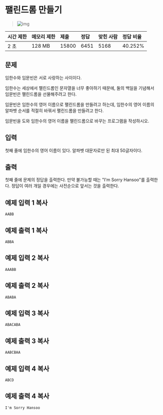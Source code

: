 # 팰린드롬 만들기

> ![img](https://d2gd6pc034wcta.cloudfront.net/tier/8.svg) 

| 시간 제한 | 메모리 제한 | 제출  | 정답 | 맞힌 사람 | 정답 비율 |
| :-------- | :---------- | :---- | :--- | :-------- | :-------- |
| 2 초      | 128 MB      | 15800 | 6451 | 5168      | 40.252%   |

## 문제

임한수와 임문빈은 서로 사랑하는 사이이다.

임한수는 세상에서 팰린드롬인 문자열을 너무 좋아하기 때문에, 둘의 백일을 기념해서 임문빈은 팰린드롬을 선물해주려고 한다.

임문빈은 임한수의 영어 이름으로 팰린드롬을 만들려고 하는데, 임한수의 영어 이름의 알파벳 순서를 적절히 바꿔서 팰린드롬을 만들려고 한다.

임문빈을 도와 임한수의 영어 이름을 팰린드롬으로 바꾸는 프로그램을 작성하시오.

## 입력

첫째 줄에 임한수의 영어 이름이 있다. 알파벳 대문자로만 된 최대 50글자이다.

## 출력

첫째 줄에 문제의 정답을 출력한다. 만약 불가능할 때는 "I'm Sorry Hansoo"를 출력한다. 정답이 여러 개일 경우에는 사전순으로 앞서는 것을 출력한다.

## 예제 입력 1 복사

```
AABB
```

## 예제 출력 1 복사

```
ABBA
```

## 예제 입력 2 복사

```
AAABB
```

## 예제 출력 2 복사

```
ABABA
```

## 예제 입력 3 복사

```
ABACABA
```

## 예제 출력 3 복사

```
AABCBAA
```

## 예제 입력 4 복사

```
ABCD
```

## 예제 출력 4 복사

```
I'm Sorry Hansoo
```